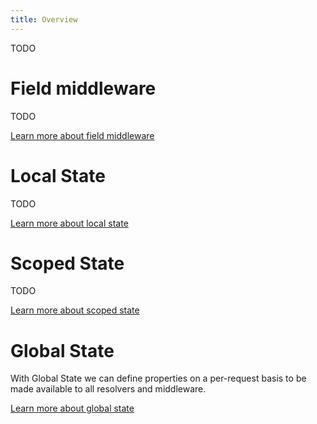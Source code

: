 ```yaml
---
title: Overview
---
```


TODO

# Field middleware

TODO

[Learn more about field middleware](/docs/hotchocolate/execution-engine/field-middleware)

# Local State

TODO

[Learn more about local state](/docs/hotchocolate/execution-engine/local-state)

# Scoped State

TODO

[Learn more about scoped state](/docs/hotchocolate/execution-engine/scoped-state)

# Global State

With Global State we can define properties on a per-request basis to be made available to all resolvers and middleware.

[Learn more about global state](/docs/hotchocolate/execution-engine/global-state)